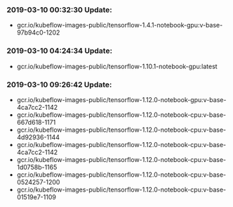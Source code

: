 ### 2019-03-10 00:32:30 Update:

- gcr.io/kubeflow-images-public/tensorflow-1.4.1-notebook-gpu:v-base-97b94c0-1202
### 2019-03-10 04:24:34 Update:

- gcr.io/kubeflow-images-public/tensorflow-1.10.1-notebook-gpu:latest
### 2019-03-10 09:26:42 Update:

- gcr.io/kubeflow-images-public/tensorflow-1.12.0-notebook-gpu:v-base-4ca7cc2-1142
- gcr.io/kubeflow-images-public/tensorflow-1.12.0-notebook-cpu:v-base-667d618-1171
- gcr.io/kubeflow-images-public/tensorflow-1.12.0-notebook-cpu:v-base-4d92936-1144
- gcr.io/kubeflow-images-public/tensorflow-1.12.0-notebook-cpu:v-base-4ca7cc2-1142
- gcr.io/kubeflow-images-public/tensorflow-1.12.0-notebook-cpu:v-base-1d0758b-1165
- gcr.io/kubeflow-images-public/tensorflow-1.12.0-notebook-cpu:v-base-0524257-1200
- gcr.io/kubeflow-images-public/tensorflow-1.12.0-notebook-cpu:v-base-01519e7-1109
